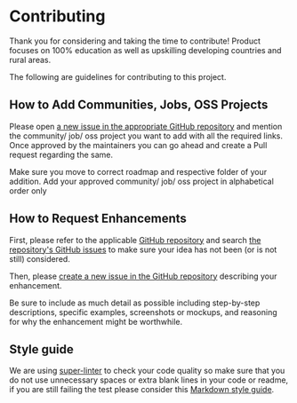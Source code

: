 # Contributing

Thank you for considering and taking the time to contribute! Product focuses on 100% education as well as upskilling developing countries and rural areas.

The following are guidelines for contributing to this project.

## How to Add Communities, Jobs, OSS Projects

Please open [a new issue in the appropriate GitHub repository][new-issue] and mention the community/ job/ oss project you want to add with all the required links. Once approved by the maintainers you can go ahead and create a Pull request regarding the same.

Make sure you move to correct roadmap and respective folder of your addition. Add your approved community/ job/ oss project in alphabetical order only

## How to Request Enhancements

First, please refer to the applicable [GitHub repository][github-repo] and search [the repository's GitHub issues][issues-list] to make sure your idea has not been (or is not still) considered.

Then, please [create a new issue in the GitHub repository][new-issue] describing your enhancement.

Be sure to include as much detail as possible including step-by-step descriptions, specific examples, screenshots or mockups, and reasoning for why the enhancement might be worthwhile.

[new-issue]: https://github.com/WeMakeDevs/roadmaps/issues/new
[github-repo]: https://github.com/WeMakeDevs/roadmaps/
[issues-list]: https://github.com/WeMakeDevs/roadmaps/issues

## Style guide

We are using [super-linter](https://github.com/github/super-linter) to check your code quality so make sure that you do not use unnecessary spaces or extra blank lines in your code or readme, if you are still failing the test please consider this [Markdown style guide](https://google.github.io/styleguide/docguide/style.html).
